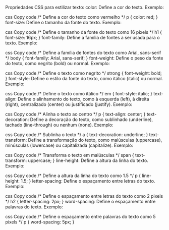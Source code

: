 Propriedades CSS para estilizar texto:
color: Define a cor do texto.
Exemplo:

css
Copy code
/* Define a cor do texto como vermelho */
p {
  color: red;
}
font-size: Define o tamanho da fonte do texto.
Exemplo:

css
Copy code
/* Define o tamanho da fonte do texto como 16 pixels */
h1 {
  font-size: 16px;
}
font-family: Define a família de fontes a ser usada para o texto.
Exemplo:

css
Copy code
/* Define a família de fontes do texto como Arial, sans-serif */
body {
  font-family: Arial, sans-serif;
}
font-weight: Define o peso da fonte do texto, como negrito (bold) ou normal.
Exemplo:

css
Copy code
/* Define o texto como negrito */
strong {
  font-weight: bold;
}
font-style: Define o estilo da fonte do texto, como itálico (italic) ou normal.
Exemplo:

css
Copy code
/* Define o texto como itálico */
em {
  font-style: italic;
}
text-align: Define o alinhamento do texto, como à esquerda (left), à direita (right), centralizado (center) ou justificado (justify).
Exemplo:

css
Copy code
/* Alinha o texto ao centro */
p {
  text-align: center;
}
text-decoration: Define a decoração do texto, como sublinhado (underline), tachado (line-through) ou nenhum (none).
Exemplo:

css
Copy code
/* Sublinha o texto */
a {
  text-decoration: underline;
}
text-transform: Define a transformação do texto, como maiúsculas (uppercase), minúsculas (lowercase) ou capitalizada (capitalize).
Exemplo:

css
Copy code
/* Transforma o texto em maiúsculas */
span {
  text-transform: uppercase;
}
line-height: Define a altura da linha do texto.
Exemplo:

css
Copy code
/* Define a altura da linha do texto como 1.5 */
p {
  line-height: 1.5;
}
letter-spacing: Define o espaçamento entre letras do texto.
Exemplo:

css
Copy code
/* Define o espaçamento entre letras do texto como 2 pixels */
h2 {
  letter-spacing: 2px;
}
word-spacing: Define o espaçamento entre palavras do texto.
Exemplo:

css
Copy code
/* Define o espaçamento entre palavras do texto como 5 pixels */
p {
  word-spacing: 5px;
}